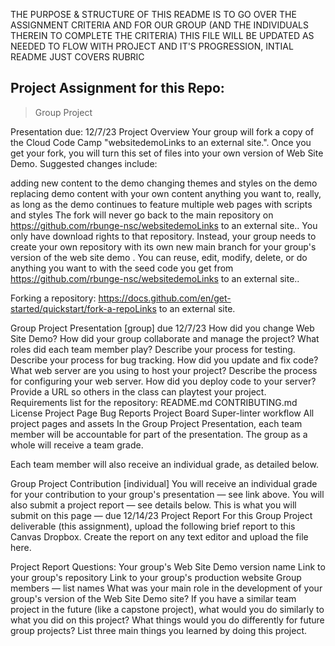 THE PURPOSE & STRUCTURE OF THIS README IS TO GO OVER THE ASSIGNMENT CRITERIA AND FOR OUR GROUP (AND THE INDIVIDUALS THEREIN TO COMPLETE THE CRITERIA)
THIS FILE WILL BE UPDATED AS NEEDED TO FLOW WITH PROJECT AND IT'S PROGRESSION, INTIAL README JUST COVERS RUBRIC

## Project Assignment for this Repo: 
> Group Project 

Presentation due: 12/7/23
Project Overview
Your group will fork a copy of the Cloud Code Camp "websitedemoLinks to an external site.". Once you get your fork, you will turn this set of files into your own version of Web Site Demo.  Suggested changes include:

adding new content to the demo
changing themes and styles on the demo
replacing demo content with your own content
anything you want to, really, as long as the demo continues to feature multiple web pages with scripts and styles
The fork will never go back to the main repository on https://github.com/rbunge-nsc/websitedemoLinks to an external site.. You only have download rights to that repository. Instead, your group needs to create your own repository with its own new main branch for your group's version of the web site demo . You can reuse, edit, modify, delete, or do anything you want to with the seed code you get from https://github.com/rbunge-nsc/websitedemoLinks to an external site..

Forking a repository: https://docs.github.com/en/get-started/quickstart/fork-a-repoLinks to an external site.

Group Project Presentation [group] due 12/7/23
How did you change Web Site Demo?
How did your group collaborate and manage the project?
What roles did each team member play?
Describe your process for testing.
Describe your process for bug tracking.
How did you update and fix code?
What web server are you using to host your project?
Describe the process for configuring your web server. 
How did you deploy code to your server?
Provide a URL so others in the class can playtest your project.
Requirements list for the repository:
README.md
CONTRIBUTING.md
License
Project Page
Bug Reports Project Board
Super-linter workflow
All project pages and assets
In the Group Project Presentation, each team member will be accountable for part of the presentation. The group as a whole will receive a team grade.

Each team member will also receive an individual grade, as detailed below.

Group Project Contribution [individual]
You will receive an individual grade for your contribution to your group's presentation — see link above.
You will also submit a project report — see details below.
This is what you will submit on this page — due 12/14/23
Project Report
For this Group Project deliverable (this assignment), upload the following brief report to this Canvas Dropbox. Create the report on any text editor and upload the file here.

Project Report Questions:
Your group's Web Site Demo version name
Link to your group's repository
Link to your group's production website
Group members — list names
What was your main role in the development of your group's version of the Web Site Demo site?
If you have a similar team project in the future (like a capstone project), what would you do similarly to what you did on this project?
What things would you do differently for future group projects?
List three main things you learned by doing this project.